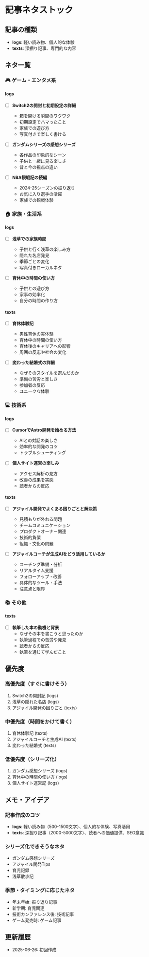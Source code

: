 # 記事ネタストック

## 記事の種類
- **logs**: 軽い読み物、個人的な体験
- **texts**: 深掘り記事、専門的な内容

## ネタ一覧

### 🎮 ゲーム・エンタメ系

#### logs
- [ ] **Switch2の開封と初期設定の詳細**
  - 箱を開ける瞬間のワクワク
  - 初期設定でハマったこと
  - 家族での遊び方
  - 写真付きで楽しく書ける

- [ ] **ガンダムシリーズの感想シリーズ**
  - 各作品の印象的なシーン
  - 子供と一緒に見る楽しさ
  - 昔と今の視点の違い

- [ ] **NBA観戦記の続編**
  - 2024-25シーズンの振り返り
  - お気に入り選手の活躍
  - 家族での観戦体験

### 🏠 家族・生活系

#### logs
- [ ] **浅草での家族時間**
  - 子供と行く浅草の楽しみ方
  - 隠れた名店発見
  - 季節ごとの変化
  - 写真付きローカルネタ

- [ ] **育休中の時間の使い方**
  - 子供との遊び方
  - 家事の効率化
  - 自分の時間の作り方

#### texts
- [ ] **育休体験記**
  - 男性育休の実体験
  - 育休中の時間の使い方
  - 育休後のキャリアへの影響
  - 周囲の反応や社会の変化

- [ ] **変わった結婚式の詳細**
  - なぜそのスタイルを選んだのか
  - 準備の苦労と楽しさ
  - 参加者の反応
  - ユニークな体験

### 💻 技術系

#### logs
- [ ] **CursorでAstro開発を始める方法**
  - AIとの対話の楽しさ
  - 効率的な開発のコツ
  - トラブルシューティング

- [ ] **個人サイト運営の楽しみ**
  - アクセス解析の見方
  - 改善の成果を実感
  - 読者からの反応

#### texts
- [ ] **アジャイル開発でよくある困りごとと解決策**
  - 見積もりが外れる問題
  - チームコミュニケーション
  - プロダクトオーナー関連
  - 技術的負債
  - 組織・文化の問題

- [ ] **アジャイルコーチが生成AIをどう活用しているか**
  - コーチング準備・分析
  - リアルタイム支援
  - フォローアップ・改善
  - 具体的なツール・手法
  - 注意点と限界

### 📚 その他

#### texts
- [ ] **執筆した本の動機と背景**
  - なぜその本を書こうと思ったのか
  - 執筆過程での苦労や発見
  - 読者からの反応
  - 執筆を通じて学んだこと

## 優先度

### 高優先度（すぐに書けそう）
1. Switch2の開封記 (logs)
2. 浅草の隠れた名店 (logs)
3. アジャイル開発の困りごと (texts)

### 中優先度（時間をかけて書く）
1. 育休体験記 (texts)
2. アジャイルコーチと生成AI (texts)
3. 変わった結婚式 (texts)

### 低優先度（シリーズ化）
1. ガンダム感想シリーズ (logs)
2. 育休中の時間の使い方 (logs)
3. 個人サイト運営記 (logs)

## メモ・アイデア

### 記事作成のコツ
- **logs**: 軽い読み物（500-1500文字）、個人的な体験、写真活用
- **texts**: 深掘り記事（2000-5000文字）、読者への価値提供、SEO意識

### シリーズ化できそうなネタ
- ガンダム感想シリーズ
- アジャイル開発Tips
- 育児記録
- 浅草散歩記

### 季節・タイミングに応じたネタ
- 年末年始: 振り返り記事
- 新学期: 育児関連
- 技術カンファレンス後: 技術記事
- ゲーム発売時: ゲーム記事

## 更新履歴
- 2025-06-26: 初回作成 